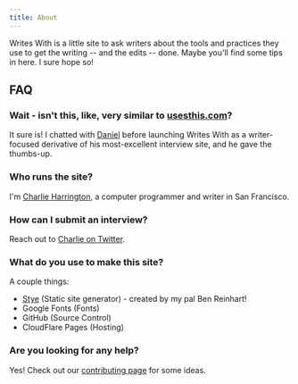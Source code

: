```yaml
---
title: About
---
```


Writes With is a little site to ask writers about the tools and practices they use to get the writing -- and the edits -- done. Maybe you'll find some tips in here. I sure hope so!

## FAQ

### Wait - isn't this, like, very similar to [usesthis.com](https://usesthis.com)?

It sure is! I chatted with [Daniel](https://waferbaby.com/) before launching Writes With as a writer-focused derivative of his most-excellent interview site, and he gave the thumbs-up.

### Who runs the site?

I'm [Charlie Harrington](https://charlieharrington.com), a computer programmer and writer in San Francisco.

### How can I submit an interview?

Reach out to [Charlie on Twitter](https://twitter.com/whatrocks).

### What do you use to make this site?

A couple things:

* [Stye](https://benreinhart.com/syte) (Static site generator) - created by my pal Ben Reinhart!
* Google Fonts (Fonts)
* GitHub (Source Control)
* CloudFlare Pages (Hosting)

### Are you looking for any help?

Yes! Check out our [contributing page](https://github.com/whatrocks/writeswith/blob/main/CONTRIBUTING.md) for some ideas.